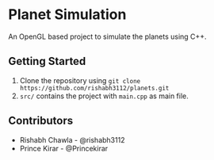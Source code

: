 # Planet Simulation
An OpenGL based project to simulate the planets using C++.

## Getting Started
1. Clone the repository using `git clone https://github.com/rishabh3112/planets.git`
2. `src/` contains the project with `main.cpp` as main file.

## Contributors
- Rishabh Chawla - @rishabh3112
- Prince Kirar - @Princekirar
